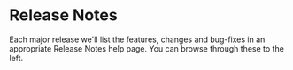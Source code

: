 ﻿#  Release Notes

Each major release we'll list the features, changes and bug-fixes in an appropriate Release Notes help page.  You can browse through these to the left.



